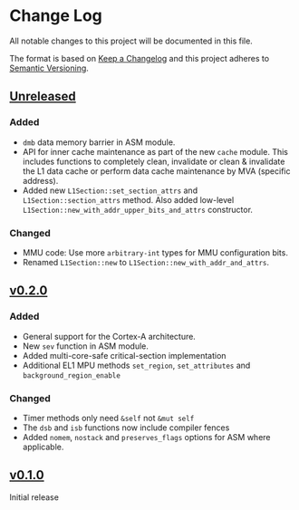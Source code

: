 # Change Log

All notable changes to this project will be documented in this file.

The format is based on [Keep a Changelog](http://keepachangelog.com/)
and this project adheres to [Semantic Versioning](http://semver.org/).

## [Unreleased]

### Added

- `dmb` data memory barrier in ASM module.
- API for inner cache maintenance as part of the new `cache` module. This includes functions to
  completely clean, invalidate or clean & invalidate the L1 data cache or perform data cache
  maintenance by MVA (specific address).
- Added new  `L1Section::set_section_attrs` and `L1Section::section_attrs` method. Also added
  low-level `L1Section::new_with_addr_upper_bits_and_attrs` constructor.

### Changed

- MMU code: Use more `arbitrary-int` types for MMU configuration bits.
- Renamed `L1Section::new` to `L1Section::new_with_addr_and_attrs`.

## [v0.2.0]

### Added

- General support for the Cortex-A architecture.
- New `sev` function in ASM module.
- Added multi-core-safe critical-section implementation
- Additional EL1 MPU methods `set_region`, `set_attributes` and `background_region_enable`

### Changed

- Timer methods only need `&self` not `&mut self`
- The `dsb` and `isb` functions now include compiler fences
- Added `nomem`, `nostack` and `preserves_flags` options for ASM where applicable.

## [v0.1.0]

Initial release

[Unreleased]: https://github.com/rust-embedded/cortex-ar/compare/cortex-ar-v0.2.0...HEAD
[v0.2.0]: https://github.com/rust-embedded/cortex-ar/compare/cortex-ar-v0.1.0...cortex-ar-v0.2.0
[v0.1.0]: https://github.com/rust-embedded/cortex-ar/releases/tag/cortex-ar-v0.1.0
